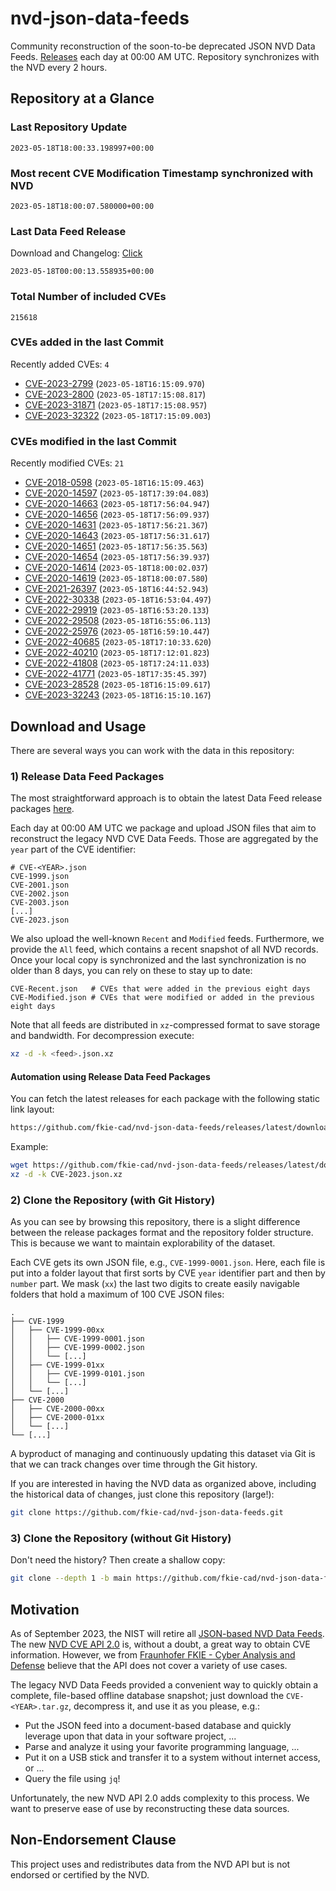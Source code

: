 # nvd-json-data-feeds

Community reconstruction of the soon-to-be deprecated JSON NVD Data Feeds. 
[Releases](https://github.com/fkie-cad/nvd-json-data-feeds/releases/latest) each day at 00:00 AM UTC.
Repository synchronizes with the NVD every 2 hours.

## Repository at a Glance

### Last Repository Update

```plain
2023-05-18T18:00:33.198997+00:00
```

### Most recent CVE Modification Timestamp synchronized with NVD

```plain
2023-05-18T18:00:07.580000+00:00
```

### Last Data Feed Release

Download and Changelog: [Click](https://github.com/fkie-cad/nvd-json-data-feeds/releases/latest)

```plain
2023-05-18T00:00:13.558935+00:00
```

### Total Number of included CVEs

```plain
215618
```

### CVEs added in the last Commit

Recently added CVEs: `4`

* [CVE-2023-2799](CVE-2023/CVE-2023-27xx/CVE-2023-2799.json) (`2023-05-18T16:15:09.970`)
* [CVE-2023-2800](CVE-2023/CVE-2023-28xx/CVE-2023-2800.json) (`2023-05-18T17:15:08.817`)
* [CVE-2023-31871](CVE-2023/CVE-2023-318xx/CVE-2023-31871.json) (`2023-05-18T17:15:08.957`)
* [CVE-2023-32322](CVE-2023/CVE-2023-323xx/CVE-2023-32322.json) (`2023-05-18T17:15:09.003`)


### CVEs modified in the last Commit

Recently modified CVEs: `21`

* [CVE-2018-0598](CVE-2018/CVE-2018-05xx/CVE-2018-0598.json) (`2023-05-18T16:15:09.463`)
* [CVE-2020-14597](CVE-2020/CVE-2020-145xx/CVE-2020-14597.json) (`2023-05-18T17:39:04.083`)
* [CVE-2020-14663](CVE-2020/CVE-2020-146xx/CVE-2020-14663.json) (`2023-05-18T17:56:04.947`)
* [CVE-2020-14656](CVE-2020/CVE-2020-146xx/CVE-2020-14656.json) (`2023-05-18T17:56:09.937`)
* [CVE-2020-14631](CVE-2020/CVE-2020-146xx/CVE-2020-14631.json) (`2023-05-18T17:56:21.367`)
* [CVE-2020-14643](CVE-2020/CVE-2020-146xx/CVE-2020-14643.json) (`2023-05-18T17:56:31.617`)
* [CVE-2020-14651](CVE-2020/CVE-2020-146xx/CVE-2020-14651.json) (`2023-05-18T17:56:35.563`)
* [CVE-2020-14654](CVE-2020/CVE-2020-146xx/CVE-2020-14654.json) (`2023-05-18T17:56:39.937`)
* [CVE-2020-14614](CVE-2020/CVE-2020-146xx/CVE-2020-14614.json) (`2023-05-18T18:00:02.037`)
* [CVE-2020-14619](CVE-2020/CVE-2020-146xx/CVE-2020-14619.json) (`2023-05-18T18:00:07.580`)
* [CVE-2021-26397](CVE-2021/CVE-2021-263xx/CVE-2021-26397.json) (`2023-05-18T16:44:52.943`)
* [CVE-2022-30338](CVE-2022/CVE-2022-303xx/CVE-2022-30338.json) (`2023-05-18T16:53:04.497`)
* [CVE-2022-29919](CVE-2022/CVE-2022-299xx/CVE-2022-29919.json) (`2023-05-18T16:53:20.133`)
* [CVE-2022-29508](CVE-2022/CVE-2022-295xx/CVE-2022-29508.json) (`2023-05-18T16:55:06.113`)
* [CVE-2022-25976](CVE-2022/CVE-2022-259xx/CVE-2022-25976.json) (`2023-05-18T16:59:10.447`)
* [CVE-2022-40685](CVE-2022/CVE-2022-406xx/CVE-2022-40685.json) (`2023-05-18T17:10:33.620`)
* [CVE-2022-40210](CVE-2022/CVE-2022-402xx/CVE-2022-40210.json) (`2023-05-18T17:12:01.823`)
* [CVE-2022-41808](CVE-2022/CVE-2022-418xx/CVE-2022-41808.json) (`2023-05-18T17:24:11.033`)
* [CVE-2022-41771](CVE-2022/CVE-2022-417xx/CVE-2022-41771.json) (`2023-05-18T17:35:45.397`)
* [CVE-2023-28528](CVE-2023/CVE-2023-285xx/CVE-2023-28528.json) (`2023-05-18T16:15:09.617`)
* [CVE-2023-32243](CVE-2023/CVE-2023-322xx/CVE-2023-32243.json) (`2023-05-18T16:15:10.167`)


## Download and Usage

There are several ways you can work with the data in this repository:

### 1) Release Data Feed Packages

The most straightforward approach is to obtain the latest Data Feed release packages [here](releases/latest).

Each day at 00:00 AM UTC we package and upload JSON files that aim to reconstruct the legacy NVD CVE Data Feeds.
Those are aggregated by the `year` part of the CVE identifier:

```
# CVE-<YEAR>.json
CVE-1999.json
CVE-2001.json
CVE-2002.json
CVE-2003.json
[...]
CVE-2023.json
```

We also upload the well-known `Recent` and `Modified` feeds.
Furthermore, we provide the `All` feed, which contains a recent snapshot of all NVD records.
Once your local copy is synchronized and the last synchronization is no older than 8 days, you can rely on these to stay up to date:

```plain
CVE-Recent.json   # CVEs that were added in the previous eight days
CVE-Modified.json # CVEs that were modified or added in the previous eight days
```

Note that all feeds are distributed in `xz`-compressed format to save storage and bandwidth.
For decompression execute:

```sh
xz -d -k <feed>.json.xz
```


#### Automation using Release Data Feed Packages

You can fetch the latest releases for each package with the following static link layout:

```sh
https://github.com/fkie-cad/nvd-json-data-feeds/releases/latest/download/CVE-<YEAR>.json.xz
```

Example:

```sh
wget https://github.com/fkie-cad/nvd-json-data-feeds/releases/latest/download/CVE-2023.json.xz
xz -d -k CVE-2023.json.xz
```

### 2) Clone the Repository (with Git History)

As you can see by browsing this repository, there is a slight difference between the release packages format and the repository folder structure.
This is because we want to maintain explorability of the dataset.

Each CVE gets its own JSON file, e.g., `CVE-1999-0001.json`.
Here, each file is put into a folder layout that first sorts by CVE `year` identifier part and then by `number` part.
We mask (`xx`) the last two digits to create easily navigable folders that hold a maximum of 100 CVE JSON files:

```plain
.
├── CVE-1999
│   ├── CVE-1999-00xx
│   │   ├── CVE-1999-0001.json
│   │   ├── CVE-1999-0002.json
│   │   └── [...]
│   ├── CVE-1999-01xx
│   │   ├── CVE-1999-0101.json
│   │   └── [...]
│   └── [...]
├── CVE-2000
│   ├── CVE-2000-00xx
│   ├── CVE-2000-01xx
│   └── [...]
└── [...]
```

A byproduct of managing and continuously updating this dataset via Git is that we can track changes over time through the Git history.

If you are interested in having the NVD data as organized above, including the historical data of changes, just clone this repository (large!):

```sh
git clone https://github.com/fkie-cad/nvd-json-data-feeds.git
```

### 3) Clone the Repository (without Git History)

Don't need the history? Then create a shallow copy:

```sh
git clone --depth 1 -b main https://github.com/fkie-cad/nvd-json-data-feeds.git
```

## Motivation

As of September 2023, the NIST will retire all [JSON-based NVD Data Feeds](https://nvd.nist.gov/vuln/data-feeds#divRetirementBanner-1).
The new [NVD CVE API 2.0](https://nvd.nist.gov/developers/vulnerabilities) is, without a doubt, a great way to obtain CVE information.
However, we from [Fraunhofer FKIE - Cyber Analysis and Defense](https://www.fkie.fraunhofer.de/en/departments/cad.html) believe that the API does not cover a variety of use cases.

The legacy NVD Data Feeds provided a convenient way to quickly obtain a complete, file-based offline database snapshot; just download the `CVE-<YEAR>.tar.gz`, decompress it, and use it as you please, e.g.:

* Put the JSON feed into a document-based database and quickly leverage upon that data in your software project, ...
* Parse and analyze it using your favorite programming language, ...
* Put it on a USB stick and transfer it to a system without internet access, or ...
* Query the file using `jq`!

Unfortunately, the new NVD API 2.0 adds complexity to this process.
We want to preserve ease of use by reconstructing these data sources.

## Non-Endorsement Clause

This project uses and redistributes data from the NVD API but is not endorsed or certified by the NVD.